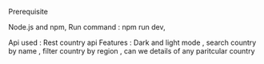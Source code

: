 Prerequisite

Node.js and npm,
Run command : npm run dev,

Api used : Rest country api 
Features : Dark and light mode , search country by name , filter country by region , can we details of any paritcular country 
